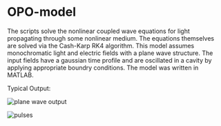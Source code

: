 # OPO-model
The scripts solve the nonlinear coupled wave equations for light propagating through some nonlinear medium. 
The equations themselves are solved via the Cash-Karp RK4 algorithm. This model assumes monochromatic light and electric fields with a plane wave structure.
The input fields have a gaussian time profile and are oscillated in a cavity by applying appropriate boundry conditions.
The model was written in MATLAB.

Typical Output:

![plane wave output](https://user-images.githubusercontent.com/93448334/139587217-4af1b82e-e178-48aa-8439-2dc7c1391dbf.png)

![pulses](https://user-images.githubusercontent.com/93448334/139587218-caf473c0-6cd4-488a-9e0e-f0361ca0a522.png)
